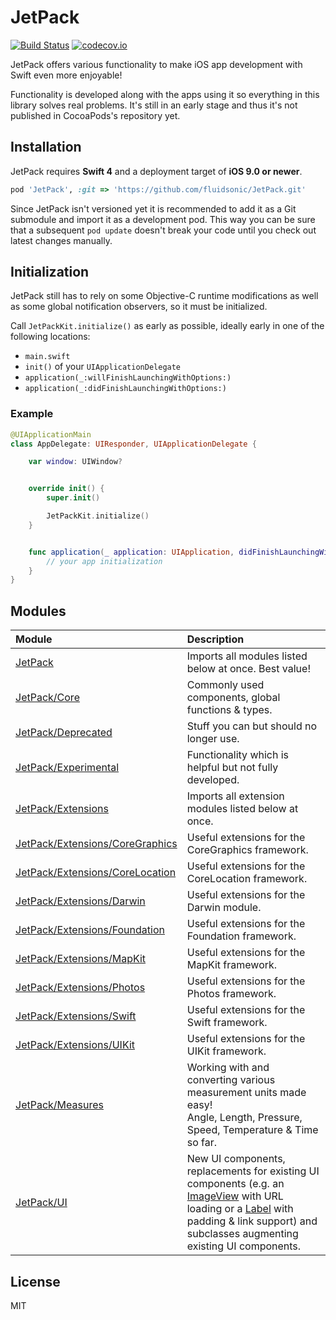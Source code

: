 JetPack
=======

[![Build Status](https://travis-ci.org/fluidsonic/JetPack.svg?branch=master)](https://travis-ci.org/fluidsonic/JetPack)
[![codecov.io](https://codecov.io/github/fluidsonic/JetPack/coverage.svg?branch=master)](https://codecov.io/github/fluidsonic/JetPack?branch=master)

JetPack offers various functionality to make iOS app development with Swift even more enjoyable!

Functionality is developed along with the apps using it so everything in this library solves real problems. It's still in an early stage and thus it's not published in CocoaPods's repository yet.


Installation
------------

JetPack requires **Swift 4** and a deployment target of **iOS 9.0 or newer**.

```ruby
pod 'JetPack', :git => 'https://github.com/fluidsonic/JetPack.git'
```

Since JetPack isn't versioned yet it is recommended to add it as a Git submodule and import it as a development pod. This way you can be sure that a subsequent `pod update` doesn't break your code until you check out latest changes manually.


Initialization
--------------

JetPack still has to rely on some Objective-C runtime modifications as well as some global notification observers, so it must be initialized.

Call `JetPackKit.initialize()` as early as possible, ideally early in one of the following locations:

- `main.swift`
- `init()` of your `UIApplicationDelegate`
- `application(_:willFinishLaunchingWithOptions:)`
- `application(_:didFinishLaunchingWithOptions:)`

### Example

```swift
@UIApplicationMain
class AppDelegate: UIResponder, UIApplicationDelegate {

	var window: UIWindow?


	override init() {
		super.init()

		JetPackKit.initialize()
	}


	func application(_ application: UIApplication, didFinishLaunchingWithOptions launchOptions: [UIApplicationLaunchOptionsKey : Any]?) -> Bool {
		// your app initialization
	}
}
```



Modules
-------

| Module | Description |
|:-------|:------------|
| [JetPack](https://github.com/fluidsonic/JetPack/tree/master/Sources) | Imports all modules listed below at once. Best value! |
| [JetPack/Core](https://github.com/fluidsonic/JetPack/tree/master/Sources/Core) | Commonly used components, global functions & types. |
| [JetPack/Deprecated](https://github.com/fluidsonic/JetPack/tree/master/Sources/Deprecated) | Stuff you can but should no longer use. |
| [JetPack/Experimental](https://github.com/fluidsonic/JetPack/tree/master/Sources/Experimental) | Functionality which is helpful but not fully developed. |
| [JetPack/Extensions](https://github.com/fluidsonic/JetPack/tree/master/Sources/Extensions) | Imports all extension modules listed below at once. |
| [JetPack/Extensions/CoreGraphics](https://github.com/fluidsonic/JetPack/tree/master/Sources/Extensions/CoreGraphics) | Useful extensions for the CoreGraphics framework. |
| [JetPack/Extensions/CoreLocation](https://github.com/fluidsonic/JetPack/tree/master/Sources/Extensions/CoreLocation) | Useful extensions for the CoreLocation framework. |
| [JetPack/Extensions/Darwin](https://github.com/fluidsonic/JetPack/tree/master/Sources/Extensions/Darwin) | Useful extensions for the Darwin module. |
| [JetPack/Extensions/Foundation](https://github.com/fluidsonic/JetPack/tree/master/Sources/Extensions/Foundation) | Useful extensions for the Foundation framework. |
| [JetPack/Extensions/MapKit](https://github.com/fluidsonic/JetPack/tree/master/Sources/Extensions/MapKit) | Useful extensions for the MapKit framework. |
| [JetPack/Extensions/Photos](https://github.com/fluidsonic/JetPack/tree/master/Sources/Extensions/Photos) | Useful extensions for the Photos framework. |
| [JetPack/Extensions/Swift](https://github.com/fluidsonic/JetPack/tree/master/Sources/Extensions/Swift) | Useful extensions for the Swift framework. |
| [JetPack/Extensions/UIKit](https://github.com/fluidsonic/JetPack/tree/master/Sources/Extensions/UIKit) | Useful extensions for the UIKit framework. |
| [JetPack/Measures](https://github.com/fluidsonic/JetPack/tree/master/Sources/Measures) | Working with and converting various measurement units made easy!<br>Angle, Length, Pressure, Speed, Temperature & Time so far. |
| [JetPack/UI](https://github.com/fluidsonic/JetPack/tree/master/Sources/UI) | New UI components, replacements for existing UI components (e.g. an [ImageView](https://github.com/fluidsonic/JetPack/blob/master/Sources/UI/ImageView.swift) with URL loading or a [Label](https://github.com/fluidsonic/JetPack/blob/master/Sources/UI/Label.swift) with padding & link support) and subclasses augmenting existing UI components. |



License
-------

MIT
